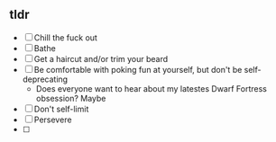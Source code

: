 ## tldr
- [ ] Chill the fuck out
- [ ] Bathe
- [ ] Get a haircut and/or trim your beard
- [ ] Be comfortable with poking fun at yourself, but don't be self-deprecating
	- Does everyone want to hear about my latestes Dwarf Fortress obsession? Maybe
- [ ] Don't self-limit
- [ ] Persevere
- [ ] 
